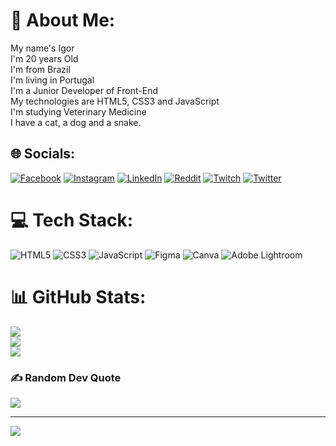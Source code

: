 # 💫 About Me:
My name's Igor<br>I'm 20 years Old<br>I'm from Brazil<br>I'm living in Portugal<br>I'm a Junior Developer of Front-End<br>My technologies are HTML5, CSS3 and JavaScript<br>I'm studying Veterinary Medicine<br>I have a cat, a dog and a snake.


## 🌐 Socials:
[![Facebook](https://img.shields.io/badge/Facebook-%231877F2.svg?logo=Facebook&logoColor=white)](https://facebook.com/rogi.andrade) [![Instagram](https://img.shields.io/badge/Instagram-%23E4405F.svg?logo=Instagram&logoColor=white)](https://instagram.com/rogi.andrade) [![LinkedIn](https://img.shields.io/badge/LinkedIn-%230077B5.svg?logo=linkedin&logoColor=white)](https://linkedin.com/in/IgorAndrade) [![Reddit](https://img.shields.io/badge/Reddit-%23FF4500.svg?logo=Reddit&logoColor=white)](https://reddit.com/user/rogiandrade) [![Twitch](https://img.shields.io/badge/Twitch-%239146FF.svg?logo=Twitch&logoColor=white)](https://twitch.tv/zAzazelv) [![Twitter](https://img.shields.io/badge/Twitter-%231DA1F2.svg?logo=Twitter&logoColor=white)](https://twitter.com/rogi.andrade) 

# 💻 Tech Stack:
![HTML5](https://img.shields.io/badge/html5-%23E34F26.svg?style=flat&logo=html5&logoColor=white) ![CSS3](https://img.shields.io/badge/css3-%231572B6.svg?style=flat&logo=css3&logoColor=white) ![JavaScript](https://img.shields.io/badge/javascript-%23323330.svg?style=flat&logo=javascript&logoColor=%23F7DF1E) 	![Figma](https://img.shields.io/badge/figma-%23F24E1E.svg?style=flat&logo=figma&logoColor=white) ![Canva](https://img.shields.io/badge/Canva-%2300C4CC.svg?style=flat&logo=Canva&logoColor=white) ![Adobe Lightroom](https://img.shields.io/badge/Adobe%20Lightroom-31A8FF.svg?style=flat&logo=Adobe%20Lightroom&logoColor=white)
# 📊 GitHub Stats:
![](https://github-readme-stats.vercel.app/api?username=rogiandrade&theme=dark&hide_border=false&include_all_commits=false&count_private=false)<br/>
![](https://github-readme-streak-stats.herokuapp.com/?user=rogiandrade&theme=dark&hide_border=false)<br/>
![](https://github-readme-stats.vercel.app/api/top-langs/?username=rogiandrade&theme=dark&hide_border=false&include_all_commits=false&count_private=false&layout=compact)

### ✍️ Random Dev Quote
![](https://quotes-github-readme.vercel.app/api?type=horizontal&theme=dark)

---
[![](https://visitcount.itsvg.in/api?id=rogiandrade&label=Profile%20Views&color=11&icon=2&pretty=true)](https://visitcount.itsvg.in)


<!-- Proudly created with GPRM ( https://gprm.itsvg.in ) -->
